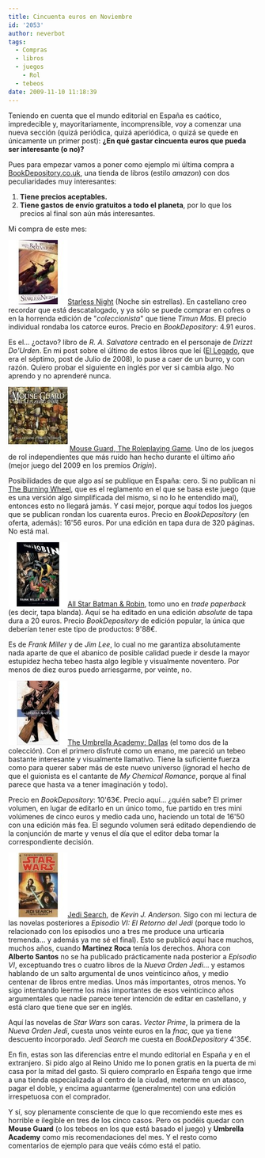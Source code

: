 ```yaml
---
title: Cincuenta euros en Noviembre
id: '2053'
author: neverbot
tags:
  - Compras
  - libros
  - juegos
    - Rol
  - tebeos
date: 2009-11-10 11:18:39
---
```


Teniendo en cuenta que el mundo editorial en España es caótico, impredecible y, mayoritariamente, incomprensible, voy a comenzar una nueva sección (quizá periódica, quizá aperiódica, o quizá se quede en únicamente un primer post): **¿En qué gastar cincuenta euros que pueda ser interesante (o no)?**

Pues para empezar vamos a poner como ejemplo mi última compra a [BookDepository.co.uk](http://www.bookdepository.co.uk/), una tienda de libros (estilo _amazon_) con dos peculiaridades muy interesantes:

1.  **Tiene precios aceptables.**
2.  **Tiene gastos de envío gratuitos a todo el planeta**, por lo que los precios al final son aún más interesantes.

Mi compra de este mes:

  
![200911091256.jpg](./cincuenta-euros-en-noviembre/200911091256.jpg)[Starless Night](http://www.bookdepository.co.uk/book/9780786948611/) (Noche sin estrellas). En castellano creo recordar que está descatalogado, y ya sólo se puede comprar en cofres o en la horrenda edición de "_coleccionista_" que tiene _Timun Mas_. El precio individual rondaba los catorce euros. Precio en _BookDepository_: 4.91 euros.

Es el... ¿octavo? libro de _R. A. Salvatore_ centrado en el personaje de _Drizzt Do'Urden_. En mi post sobre el último de estos libros que leí ([El Legado](https://neverbot.com/juegos/rol/el-legado-de-rasalvatore/), que era el séptimo, post de Julio de 2008), lo puse a caer de un burro, y con razón. Quiero probar el siguiente en inglés por ver si cambia algo. No aprendo y no aprenderé nunca.

  
![200911091301.jpg](./cincuenta-euros-en-noviembre/200911091301.jpg) [Mouse Guard, The Roleplaying Game](http://www.bookdepository.co.uk/book/9781848561748/). Uno de los juegos de rol independientes que más ruido han hecho durante el último año (mejor juego del 2009 en los premios _Origin_).

Posibilidades de que algo así se publique en España: cero. Si no publican ni [The Burning Wheel](http://en.wikipedia.org/wiki/The_Burning_Wheel), que es el reglamento en el que se basa este juego (que es una versión algo simplificada del mismo, si no lo he entendido mal), entonces esto no llegará jamás. Y casi mejor, porque aquí todos los juegos que se publican rondan los cuarenta euros. Precio en _BookDepository_ (en oferta, además): 16'56 euros. Por una edición en tapa dura de 320 páginas. No está mal.

  
![200911091933.jpg](./cincuenta-euros-en-noviembre/200911091933.jpg)[All Star Batman & Robin](http://www.bookdepository.co.uk/book/9781845764562/), tomo uno en _trade paperback_ (es decir, tapa blanda). Aquí se ha editado en una edición _absolute_ de tapa dura a 20 euros. Precio _BookDepository_ de edición popular, la única que deberían tener este tipo de productos: 9'88€.

Es de _Frank Miller_ y de _Jim Lee_, lo cual no me garantiza absolutamente nada aparte de que el abanico de posible calidad puede ir desde la mayor estupidez hecha tebeo hasta algo legible y visualmente noventero. Por menos de diez euros puedo arriesgarme, por veinte, no.

  
![200911091942.jpg](./cincuenta-euros-en-noviembre/200911091942.jpg)[The Umbrella Academy: Dallas](http://www.bookdepository.co.uk/book/9781595823458/) (el tomo dos de la colección). Con el primero disfruté como un enano, me pareció un tebeo bastante interesante y visualmente llamativo. Tiene la suficiente fuerza como para querer saber más de este nuevo universo (ignorad el hecho de que el guionista es el cantante de _My Chemical Romance_, porque al final parece que hasta va a tener imaginación y todo).

Precio en _BookDepository_: 10'63€. Precio aquí... ¿quién sabe? El primer volumen, en lugar de editarlo en un único tomo, fue partido en tres mini volúmenes de cinco euros y medio cada uno, haciendo un total de 16'50 con una edición más fea. El segundo volumen será editado dependiendo de la conjunción de marte y venus el día que el editor deba tomar la correspondiente decisión.

  
![200911091947.jpg](./cincuenta-euros-en-noviembre/200911091947.jpg)[Jedi Search](http://www.bookdepository.co.uk/book/9780553297980/), de _Kevin J. Anderson_. Sigo con mi lectura de las novelas posteriores a _Episodio VI: El Retorno del Jedi_ (porque todo lo relacionado con los episodios uno a tres me produce una urticaria tremenda... y además ya me sé el final). Esto se publicó aquí hace muchos, muchos años, cuando **Martinez Roca** tenía los derechos. Ahora con **Alberto Santos** no se ha publicado prácticamente nada posterior a _Episodio VI_, exceptuando tres o cuatro libros de la _Nueva Orden Jedi_... y estamos hablando de un salto argumental de unos veinticinco años, y medio centenar de libros entre medias. Unos más importantes, otros menos. Yo sigo intentando leerme los más importantes de esos veinticinco años argumentales que nadie parece tener intención de editar en castellano, y está claro que tiene que ser en inglés.

Aquí las novelas de _Star Wars_ son caras. _Vector Prime_, la primera de la _Nueva Orden Jedi_, cuesta unos veinte euros en la _fnac_, que ya tiene descuento incorporado. _Jedi Search_ me cuesta en _BookDepository_ 4'35€.

En fin, estas son las diferencias entre el mundo editorial en España y en el extranjero. Si pido algo al Reino Unido me lo ponen gratis en la puerta de mi casa por la mitad del gasto. Si quiero comprarlo en España tengo que irme a una tienda especializada al centro de la ciudad, meterme en un atasco, pagar el doble, y encima aguantarme (generalmente) con una edición irrespetuosa con el comprador.

Y sí, soy plenamente consciente de que lo que recomiendo este mes es horrible e ilegible en tres de los cinco casos. Pero os podéis quedar con **Mouse Guard** (o los tebeos en los que está basado el juego) y **Umbrella Academy** como mis recomendaciones del mes. Y el resto como comentarios de ejemplo para que veáis cómo está el patio.